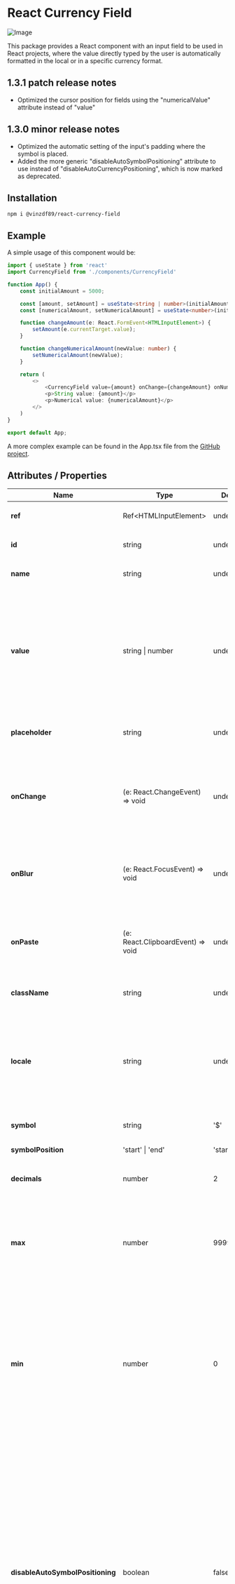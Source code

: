 # React Currency Field

![Image](image.gif)

This package provides a React component with an input field to be used in React projects,
where the value directly typed by the user is automatically formatted in the local or in a specific currency format.

## 1.3.1 patch release notes
- Optimized the cursor position for fields using the "numericalValue" attribute instead of "value"

## 1.3.0 minor release notes
- Optimized the automatic setting of the input's padding where the symbol is placed.
- Added the more generic "disableAutoSymbolPositioning" attribute to use instead of "disableAutoCurrencyPositioning", which is now marked as deprecated.

## Installation
```
npm i @vinzdf89/react-currency-field
```

## Example

A simple usage of this component would be:

```ts
import { useState } from 'react'
import CurrencyField from './components/CurrencyField'

function App() {
    const initialAmount = 5000;

    const [amount, setAmount] = useState<string | number>(initialAmount);
    const [numericalAmount, setNumericalAmount] = useState<number>(initialAmount);

    function changeAmount(e: React.FormEvent<HTMLInputElement>) {
        setAmount(e.currentTarget.value);
    }

    function changeNumericalAmount(newValue: number) {
        setNumericalAmount(newValue);
    }

    return (
        <>
            <CurrencyField value={amount} onChange={changeAmount} onNumericalChange={changeNumericalAmount} />
            <p>String value: {amount}</p>
            <p>Numerical value: {numericalAmount}</p>
        </>
    )
}

export default App;
```

A more complex example can be found in the App.tsx file from the [GitHub project](https://github.com/VinzDF89/react-currency-field).

## Attributes / Properties

| Name | Type | Default | Description |
| ---- | ---- | ------- | ----------- |
| **ref** | Ref\<HTMLInputElement\> | undefined | Used for binding a Ref object to the input field. |
| **id** | string | undefined | For setting the standard HTML "id" attribute. |
| **name** | string | undefined | For setting the standard HTML "name" attribute. |
| **value** | string \| number | undefined | Useful for setting a default value, this should be a value provided by a "useState" hook. It can be either a number or a string (which has to comply with the local format set!). Number is recommended. |
| **placeholder** | string | undefined | For setting the standard HTML "placeholder" attribute. |
| **onChange** | (e: React.ChangeEvent<HTMLInputElement>) => void | undefined | For setting a custom event handler on "change" event, which should update the state passed to the "value" attribute. Look at the example above. |
| **onBlur** | (e: React.FocusEvent<HTMLInputElement>) => void | undefined | For setting a custom event handler on "blur" event, which will be executed after the internal handler has run. |
| **onPaste** | (e: React.ClipboardEvent<HTMLInputElement>) => void | undefined | For setting a custom event handler on "paste" event, which will be executed after the internal handler has run. |
| **className** | string | undefined | Used to set classes to the input field. |
| **locale** | string | undefined | Set the number format. If the attribute is not provided, the format will be fetched from the browser's language preferences. If even this fails, it will be set to 'en-US'. |
| **symbol** | string | '$' | Set the currency symbol to use. |
| **symbolPosition** | 'start' \| 'end' | 'start' | Move the symbol before or after the input field. |
| **decimals** | number | 2 | Number of decimals allowed. |
| **max** | number | 999999999 | The input field will not allow a value that is greater than the one specified by this attribute, and it will call the function (if any) specified by the "onMaxFails" attribute. |
| **min** | number | 0 | If a value to this attribute is provided and it's greater than zero, any value will be allowed in the input field, but in case it's lower than the one specified by this attribute, it will call the function (if any) specified by the "onMinFails" attribute. |
| **disableAutoSymbolPositioning** | boolean | false | By default the currency symbol will be translated to the right, so that it will be graphically shown up as if it were inside the input field (at the beginning or at the end depending on the "symbolPosition" attribute). If set to true, the chosen currency symbol will not be moved, so that the developer would have more freedom to style the component in a different and more precise way in order to make it more suitable and consistent with their graphics. |
| **numericalValue** | number | undefined | Similar to the "value" attribute, it can be used to set a default value, but this has to carry only a number type value |
| **onNumericalChange** | (newValue: number) => void | undefined | Whenever the user interacts with the input field, the function passed to this attribute will be called and it will contain a parameter representing the value of the field but of number type. |
| **onMaxFails** | (newValue: boolean) => void | undefined | If set, the function will be called every time the user tries to set a number greater than the one specified by the "max" attribute. |
| **onMinFails** | (newValue: boolean) => void | undefined | If set, the function will be called every time the user interacts with the input field, and its value is lower than the one specified by the "min" attribute. |

## Previous releases
## 1.2.1 patch release notes
- Fixed vulnerability from the Babel dependency.

## 1.2.0 minor release notes
- Automatic symbol positioning optimized for input fields with full width.
- Symbol now cannot be selected so it doesn't interfere with the input field anymore.
- When typing non-allowed characters (such as letters), the cursor will now keep its position.
- If using only "numericalValue" instead of "value" attribute, or if using "value" and passing it a correct formatted string value, the input field will not trigger an additional rendering on initialization anymore (if you don't need to get the formatted value, it's always recommended to use "numericalValue" attribute).
- When deleting the first digit, the rest of the number is now kept in order to not lose it.
- Several other small changes and improvements + a light refactoring of the code.
### 1.1.0 minor release notes
- Added the more generic "symbol" attribute to use instead of "currency", which is now marked as deprecated.
- Added the new "symbolPosition" attribute, which allows to move the symbol after the field if set to "end" (default is "start").
- Small optimization on keyboard cursor's positioning.
- Code refactoring.